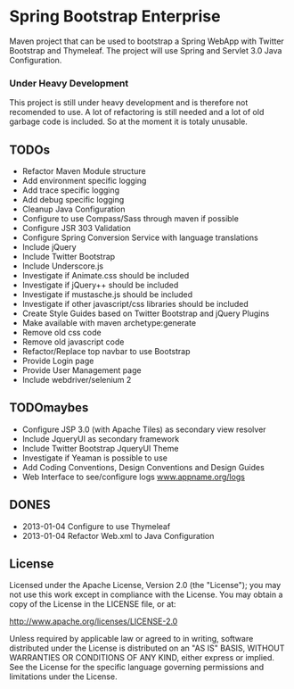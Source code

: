 Spring Bootstrap Enterprise
======================

Maven project that can be used to bootstrap a Spring WebApp with Twitter Bootstrap and Thymeleaf. The project will use Spring and Servlet 3.0 Java Configuration.

### Under Heavy Development

This project is still under heavy development and is therefore not recomended to use. A lot of refactoring is still needed and a lot of old garbage code is included. So at the moment it is totaly unusable.



## TODOs

* Refactor Maven Module structure
* Add environment specific logging
* Add trace specific logging
* Add debug specific logging
* Cleanup Java Configuration
* Configure to use Compass/Sass through maven if possible
* Configure JSR 303 Validation
* Configure Spring Conversion Service with language translations
* Include jQuery
* Include Twitter Bootstrap
* Include Underscore.js
* Investigate if Animate.css should be included
* Investigate if jQuery++ should be included
* Investigate if mustasche.js should be included
* Investigate if other javascript/css libraries should be included
* Create Style Guides based on Twitter Bootstrap and jQuery Plugins
* Make available with maven archetype:generate
* Remove old css code
* Remove old javascript code
* Refactor/Replace top navbar to use Bootstrap
* Provide Login page
* Provide User Management page
* Include webdriver/selenium 2



## TODOmaybes
* Configure JSP 3.0 (with Apache Tiles) as secondary view resolver
* Include JqueryUI as secondary framework
* Include Twitter Bootstrap JqueryUI Theme
* Investigate if Yeaman is possible to use
* Add Coding Conventions, Design Conventions and Design Guides
* Web Interface to see/configure logs www.appname.org/logs



## DONES
* 2013-01-04 Configure to use Thymeleaf
* 2013-01-04 Refactor Web.xml to Java Configuration



## License

Licensed under the Apache License, Version 2.0 (the "License");
you may not use this work except in compliance with the License.
You may obtain a copy of the License in the LICENSE file, or at:

   http://www.apache.org/licenses/LICENSE-2.0

Unless required by applicable law or agreed to in writing, software
distributed under the License is distributed on an "AS IS" BASIS,
WITHOUT WARRANTIES OR CONDITIONS OF ANY KIND, either express or implied.
See the License for the specific language governing permissions and
limitations under the License.